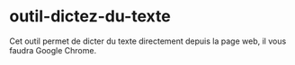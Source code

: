 # outil-dictez-du-texte
Cet outil permet de dicter du texte directement depuis la page web, il vous faudra Google Chrome.
